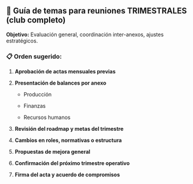 ## 📆 Guía de temas para reuniones **TRIMESTRALES** (club completo)

**Objetivo:** Evaluación general, coordinación inter-anexos, ajustes estratégicos.

### 📋 Orden sugerido:

1. **Aprobación de actas mensuales previas**
    
2. **Presentación de balances por anexo**
    
    - Producción

    - Finanzas

    - Recursos humanos

3. **Revisión del roadmap y metas del trimestre**
    
4. **Cambios en roles, normativas o estructura**
    
5. **Propuestas de mejora general**
    
6. **Confirmación del próximo trimestre operativo**
    
7. **Firma del acta y acuerdo de compromisos**